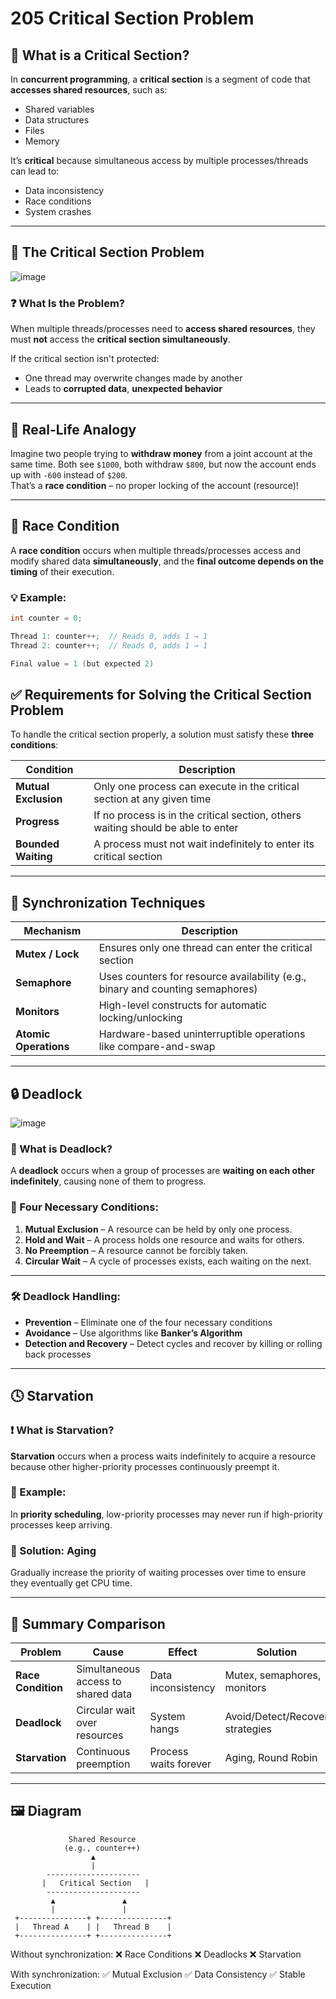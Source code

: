 # 205 Critical Section Problem

## 🧠 What is a Critical Section?

In **concurrent programming**, a **critical section** is a segment of code that **accesses shared resources**, such as:

- Shared variables
- Data structures
- Files
- Memory

It’s **critical** because simultaneous access by multiple processes/threads can lead to:
- Data inconsistency
- Race conditions
- System crashes

---

## 🚨 The Critical Section Problem

![image](https://github.com/user-attachments/assets/abdef0de-ae2a-4d4a-9cfd-7b20430b166b)

### ❓ What Is the Problem?

When multiple threads/processes need to **access shared resources**, they must **not** access the **critical section simultaneously**.

If the critical section isn't protected:
- One thread may overwrite changes made by another
- Leads to **corrupted data**, **unexpected behavior**

---

## 🧪 Real-Life Analogy

Imagine two people trying to **withdraw money** from a joint account at the same time. Both see `$1000`, both withdraw `$800`, but now the account ends up with `-600` instead of `$200`.  
That’s a **race condition** – no proper locking of the account (resource)!

---

## 🔄 Race Condition

A **race condition** occurs when multiple threads/processes access and modify shared data **simultaneously**, and the **final outcome depends on the timing** of their execution.

### 💡 Example:
```cpp
int counter = 0;

Thread 1: counter++;  // Reads 0, adds 1 → 1
Thread 2: counter++;  // Reads 0, adds 1 → 1

Final value = 1 (but expected 2)
```

## ✅ Requirements for Solving the Critical Section Problem

To handle the critical section properly, a solution must satisfy these **three conditions**:

| Condition           | Description                                                                 |
|---------------------|-----------------------------------------------------------------------------|
| **Mutual Exclusion**| Only one process can execute in the critical section at any given time      |
| **Progress**        | If no process is in the critical section, others waiting should be able to enter |
| **Bounded Waiting** | A process must not wait indefinitely to enter its critical section          |

---

## 🔐 Synchronization Techniques

| Mechanism            | Description                                                                 |
|----------------------|-----------------------------------------------------------------------------|
| **Mutex / Lock**     | Ensures only one thread can enter the critical section                      |
| **Semaphore**        | Uses counters for resource availability (e.g., binary and counting semaphores) |
| **Monitors**         | High-level constructs for automatic locking/unlocking                       |
| **Atomic Operations**| Hardware-based uninterruptible operations like compare-and-swap             |

---

## 🔒 Deadlock

![image](https://github.com/user-attachments/assets/f07e81f4-2916-48e9-a490-a8be5ebb8901)

### 🧨 What is Deadlock?

A **deadlock** occurs when a group of processes are **waiting on each other indefinitely**, causing none of them to progress.

### 📌 Four Necessary Conditions:

1. **Mutual Exclusion** – A resource can be held by only one process.
2. **Hold and Wait** – A process holds one resource and waits for others.
3. **No Preemption** – A resource cannot be forcibly taken.
4. **Circular Wait** – A cycle of processes exists, each waiting on the next.

---

### 🛠 Deadlock Handling:

- **Prevention** – Eliminate one of the four necessary conditions
- **Avoidance** – Use algorithms like **Banker’s Algorithm**
- **Detection and Recovery** – Detect cycles and recover by killing or rolling back processes

---

## 🕓 Starvation

### ❗ What is Starvation?

**Starvation** occurs when a process waits indefinitely to acquire a resource because other higher-priority processes continuously preempt it.

### 🧪 Example:

In **priority scheduling**, low-priority processes may never run if high-priority processes keep arriving.

### 💉 Solution: **Aging**

Gradually increase the priority of waiting processes over time to ensure they eventually get CPU time.

---

## 🧠 Summary Comparison

| Problem         | Cause                              | Effect                | Solution                         |
|------------------|------------------------------------|------------------------|----------------------------------|
| **Race Condition** | Simultaneous access to shared data | Data inconsistency     | Mutex, semaphores, monitors      |
| **Deadlock**       | Circular wait over resources       | System hangs           | Avoid/Detect/Recover strategies  |
| **Starvation**     | Continuous preemption              | Process waits forever  | Aging, Round Robin               |

---

## 🖼 Diagram

                 Shared Resource
                (e.g., counter++)
                      ▲
                      |
            ---------------------
           |   Critical Section   |
            ---------------------
             ▲               ▲
             |               |
     +---------------+ +---------------+
     |   Thread A    | |   Thread B    |
     +---------------+ +---------------+

Without synchronization: ❌ Race Conditions ❌ Deadlocks ❌ Starvation

With synchronization: ✅ Mutual Exclusion ✅ Data Consistency ✅ Stable Execution
